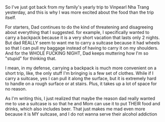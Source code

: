 So I've just got back from my family's yearly trip to Vinpearl Nha Trang yesterday, and this is why I was more excited about the food than the trip itself.

For starters, Dad continues to do the kind of threatening and disagreeing about everything that I suggested. for example, I specifically wanted to carry a backpack because it is a very short vacation that lasts only 2 nights. But dad REALLY seem to want me to carry a suitcase because it had wheels so that I can pull my baggage instead of having to carry it on my shoulders. And for the WHOLE FUCKING NIGHT, Dad keeps muttering how I'm so "stupid" for thinking that.

I mean, in my defense, carrying a backpack is much more convenient on a short trip, like, the only stuff I'm bringing is a few set of clothes. While if I carry a suitcase, yes I can pull it along the surface, but it is extremely hard to handle on a rough surface or at stairs. Plus, it takes up a lot of space for no reason.

As I'm writing this, I just realized that maybe the reason dad really wanted me to use a suitcase is so that he and Mom can use it to put THEIR food and drinks, which also includes beer. That just makes me mad even more because it is MY suitcase, and I do not wanna serve their alcohol addiction